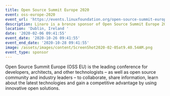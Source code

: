 ```yaml
---
title: Open Source Summit Europe 2020
event: oss-europe-2020
event_url: 'https://events.linuxfoundation.org/open-source-summit-europe/'
description: Linaro is a bronze sponsor of Open Source Summit Europe 2020
location: 'Dublin, Ireland '
date: '2020-02-06 09:41:55'
event_date: '2020-10-26 09:41:55'
event_end_date: '2020-10-28 09:41:55'
image: /assets/images/content/ScreenShot2020-02-05at9.40.54AM.png
event_type: sponsor
---
```

Open Source Summit Europe (OSS EU) is the leading conference for developers, architects, and other technologists – as well as open source community and industry leaders – to collaborate, share information, learn about the latest technologies and gain a competitive advantage by using innovative open solutions.
